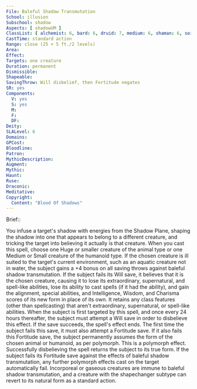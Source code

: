 ```yaml
---
File: Baleful Shadow Transmutation
School: illusion
Subschool: shadow
Aspects: [ shadowUM ]
ClassList: { alchemist: 6, bard: 6, druid: 7, medium: 6, shaman: 6, sorcerer: 6, wizard: 6, spiritualist: 6, summoner: 6, unchained summoner: 6, witch: 6 }
CastTime: standard action
Range: close (25 + 5 ft./2 levels)
Area: 
Effect: 
Targets: one creature
Duration: permanent
Dismissible: 
Shapeable: 
SavingThrow: Will disbelief, then Fortitude negates
SR: yes
Components:
  V: yes
  S: yes
  M: 
  F: 
  DF: 
Deity: 
SLALevel: 6
Domains: 
GPCost: 
Bloodline: 
Patron: 
MythicDescription: 
Augment: 
Mythic: 
Haunt: 
Ruse: 
Draconic: 
Meditative: 
Copyright:
  Content: "Blood Of Shadows"
---
```

Brief:: 

You infuse a target's shadow with energies from the Shadow Plane, shaping the shadow into one that appears to belong to a different creature, and tricking the target into believing it actually is that creature. When you cast this spell, choose one Huge or smaller creature of the animal type or one Medium or Small creature of the humanoid type. If the chosen creature is ill suited to the target's current environment, such as an aquatic creature not in water, the subject gains a +4 bonus on all saving throws against baleful shadow transmutation. If the subject fails its Will save, it believes that it is the chosen creature, causing it to lose its extraordinary, supernatural, and spell-like abilities, lose its ability to cast spells (if it had the ability), and gain the alignment, special abilities, and Intelligence, Wisdom, and Charisma scores of its new form in place of its own. It retains any class features (other than spellcasting) that aren't extraordinary, supernatural, or spell-like abilities.  When the subject is first targeted by this spell, and once every 24 hours thereafter, the subject must attempt a Will save in order to disbelieve this effect. If the save succeeds, the spell's effect ends. The first time the subject fails this save, it must also attempt a Fortitude save. If it also fails this Fortitude save, the subject permanently assumes the form of the chosen animal or humanoid, as per polymorph. This is a polymorph effect. Successfully disbelieving the spell returns the subject to its true form. If the subject fails its Fortitude save against the effects of baleful shadow transmutation, any further polymorph effects cast on the target automatically fail.  Incorporeal or gaseous creatures are immune to baleful shadow transmutation, and a creature with the shapechanger subtype can revert to its natural form as a standard action.
